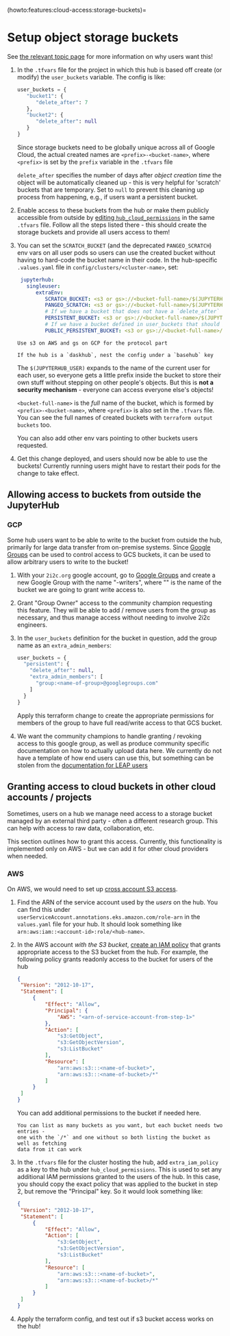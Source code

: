 (howto:features:cloud-access:storage-buckets)=
# Setup object storage buckets

See [the relevant topic page](topic:features:cloud:scratch-buckets) for more information
on why users want this!

1. In the `.tfvars` file for the project in which this hub is based off
   create (or modify) the `user_buckets` variable. The config is
   like:

   ```terraform
   user_buckets = {
      "bucket1": {
         "delete_after": 7
      },
      "bucket2": {
         "delete_after": null
      }
   }
   ```

   Since storage buckets need to be globally unique across all of Google Cloud,
   the actual created names are `<prefix>-<bucket-name>`, where `<prefix>` is
   set by the `prefix` variable in the `.tfvars` file

   `delete_after` specifies the number of days after *object creation
   time* the object will be automatically cleaned up - this is
   very helpful for 'scratch' buckets that are temporary. Set to
   `null` to prevent this cleaning up process from happening, e.g., if users want a persistent bucket.

2. Enable access to these buckets from the hub or make them publicly accessible from outside
   by [editing `hub_cloud_permissions`](howto:features:cloud-access:access-perms)
   in the same `.tfvars` file. Follow all the steps listed there - this
   should create the storage buckets and provide all users access to them!

3. You can set the `SCRATCH_BUCKET` (and the deprecated `PANGEO_SCRATCH`)
   env vars on all user pods so users can use the created bucket without
   having to hard-code the bucket name in their code. In the hub-specific
   `.values.yaml` file in `config/clusters/<cluster-name>`,
   set:

   ```yaml
    jupyterhub:
      singleuser:
         extraEnv:
            SCRATCH_BUCKET: <s3 or gs>://<bucket-full-name>/$(JUPYTERHUB_USER)
            PANGEO_SCRATCH: <s3 or gs>://<bucket-full-name>/$(JUPYTERHUB_USER)
            # If we have a bucket that does not have a `delete_after`
            PERSISTENT_BUCKET: <s3 or gs>://<bucket-full-name>/$(JUPYTERHUB_USER)
            # If we have a bucket defined in user_buckets that should be granted public read access.
            PUBLIC_PERSISTENT_BUCKET: <s3 or gs>://<bucket-full-name>/$(JUPYTERHUB_USER)

   ```

   ```{note}
   Use s3 on AWS and gs on GCP for the protocol part
   ```
   ```{note}
   If the hub is a `daskhub`, nest the config under a `basehub` key
   ```

   The `$(JUPYTERHUB_USER)` expands to the name of the current user for
   each user, so everyone gets a little prefix inside the bucket to store
   their own stuff without stepping on other people's objects. But this is
   **not a security mechanism** - everyone can access everyone else's objects!

   `<bucket-full-name>` is the *full* name of the bucket, which is formed by
   `<prefix>-<bucket-name>`, where `<prefix>` is also set in the `.tfvars` file.
   You can see the full names of created buckets with `terraform output buckets`
   too.

   You can also add other env vars pointing to other buckets users requested.

4. Get this change deployed, and users should now be able to use the buckets!
   Currently running users might have to restart their pods for the change to take effect.
   
   
## Allowing access to buckets from outside the JupyterHub

### GCP

Some hub users want to be able to write to the bucket from outside the hub,
primarily for large data transfer from on-premise systems. Since
[Google Groups](https://groups.google.com) can be used to control access to
GCS buckets, it can be used to allow arbitrary users to write to the bucket!

1. With your `2i2c.org` google account, go to [Google Groups](https://groups.google.com) and create a new Google Group with the name
   "<bucket-name>-writers", where "<bucket-name>" is the name of the bucket
   we are going to grant write access to. 

2. Grant "Group Owner" access to the community champion requesting this feature.
   They will be able to add / remove users from the group as necessary, and
   thus manage access without needing to involve 2i2c engineers.
   
3. In the `user_buckets` definition for the bucket in question, add the group
   name as an `extra_admin_members`:
   
   ```terraform
   user_buckets = {
     "persistent": {
       "delete_after": null,
       "extra_admin_members": [
         "group:<name-of-group>@googlegroups.com"
       ]
     }
   }
   ```
   
   Apply this terraform change to create the appropriate permissions for members
   of the group to have full read/write access to that GCS bucket.
   
4. We want the community champions to handle granting / revoking access to
   this google group, as well as produce community specific documentation on
   how to actually upload data here. We currently do not have a template of
   how end users can use this, but something can be stolen from the 
   [documentation for LEAP users](https://leap-stc.github.io/leap-pangeo/jupyterhub.html#i-have-a-dataset-and-want-to-work-with-it-on-the-hub-how-do-i-upload-it)
  
## Granting access to cloud buckets in other cloud accounts / projects

Sometimes, users on a hub we manage need access to a storage bucket
managed by an external third party - often a different research
group. This can help with access to raw data, collaboration, etc.

This section outlines how to grant this access. Currently, this
functionality is implemented only on AWS - but we can add it for
other cloud providers when needed.

### AWS

On AWS, we would need to set up [cross account S3 access](https://aws.amazon.com/premiumsupport/knowledge-center/cross-account-access-s3/).

1. Find the ARN of the service account used by the *users* on the hub. You can
   find this under `userServiceAccount.annotations.eks.amazon.com/role-arn` in
   the `values.yaml` file for your hub. It should look something like
   `arn:aws:iam::<account-id>:role/<hub-name>`.
2. In the AWS account *with the S3 bucket*, [create an IAM
   policy](https://docs.aws.amazon.com/IAM/latest/UserGuide/access_policies_create-console.html)
   that grants appropriate access to the S3 bucket from the hub. For example, the
   following policy grants readonly access to the bucket for users of the hub

   ```json
   {
    "Version": "2012-10-17",
    "Statement": [
        {
            "Effect": "Allow",
            "Principal": {
                "AWS": "<arn-of-service-account-from-step-1>"
            },
            "Action": [
                "s3:GetObject",
                "s3:GetObjectVersion",
                "s3:ListBucket"
            ],
            "Resource": [
                "arn:aws:s3:::<name-of-bucket>",
                "arn:aws:s3:::<name-of-bucket>/*"
            ]
        }
    ]
   }
   ```

   You can add additional permissions to the bucket if needed here.

   ```{note}
   You can list as many buckets as you want, but each bucket needs two entries -
   one with the `/*` and one without so both listing the bucket as well as fetching
   data from it can work
   ```

3. In the `.tfvars` file for the cluster hosting the hub, add `extra_iam_policy`
   as a key to the hub under `hub_cloud_permissions`. This is used to set any additional
   IAM permissions granted to the users of the hub. In this case, you should copy the
   exact policy that was applied to the bucket in step 2, but remove the "Principal" key.
   So it would look something like:

   ```json
   {
    "Version": "2012-10-17",
    "Statement": [
        {
            "Effect": "Allow",
            "Action": [
                "s3:GetObject",
                "s3:GetObjectVersion",
                "s3:ListBucket"
            ],
            "Resource": [
                "arn:aws:s3:::<name-of-bucket>",
                "arn:aws:s3:::<name-of-bucket>/*"
            ]
        }
    ]
   }
   ```

4. Apply the terraform config, and test out if s3 bucket access works on the hub!
